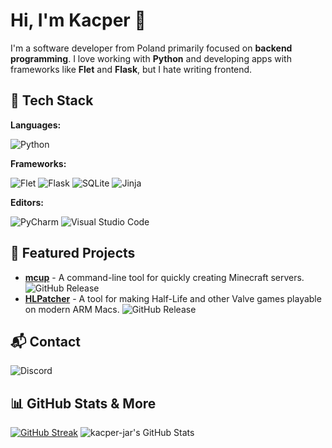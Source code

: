 # Hi, I'm Kacper 👋

I'm a software developer from Poland primarily focused on **backend programming**. I love working with **Python** and developing apps with frameworks like **Flet** and **Flask**, but I hate writing frontend.

## 🔧 Tech Stack
**Languages:**

![Python](https://img.shields.io/badge/python-3670A0?style=for-the-badge&logo=python&logoColor=ffdd54)

**Frameworks:**

![Flet](https://img.shields.io/badge/Flet-e83c76?style=for-the-badge&logo=python&logoColor=white)
![Flask](https://img.shields.io/badge/flask-%23000.svg?style=for-the-badge&logo=flask&logoColor=white)
![SQLite](https://img.shields.io/badge/sqlite-%2307405e.svg?style=for-the-badge&logo=sqlite&logoColor=white)
![Jinja](https://img.shields.io/badge/jinja-white.svg?style=for-the-badge&logo=jinja&logoColor=black)

**Editors:**

![PyCharm](https://img.shields.io/badge/pycharm-143?style=for-the-badge&logo=pycharm&logoColor=black&color=black&labelColor=green)
![Visual Studio Code](https://img.shields.io/badge/Visual%20Studio%20Code-0078d7.svg?style=for-the-badge&logo=visual-studio-code&logoColor=white)

## 🚀 Featured Projects
- **[mcup](https://github.com/kacper-jar/mcup)** - A command-line tool for quickly creating Minecraft servers. ![GitHub Release](https://img.shields.io/github/v/release/kacper-jar/mcup?include_prereleases&style=flat-square)
- **[HLPatcher](https://github.com/kacper-jar/HLPatcher)** - A tool for making Half-Life and other Valve games playable on modern ARM Macs. ![GitHub Release](https://img.shields.io/github/v/release/kacper-jar/HLPatcher?include_prereleases&style=flat-square)

## 📬 Contact
![Discord](https://img.shields.io/badge/Kzl21-%235865F2.svg?style=for-the-badge&logo=discord&logoColor=white&label=Discord)

## 📊 GitHub Stats & More
<div>
  <a href="https://git.io/streak-stats"><img src="https://github-readme-streak-stats-eight.vercel.app?user=kacper-jar&theme=dark&hide_border=true&date_format=j%20M%5B%20Y%5D" alt="GitHub Streak" /></a>
  <img src="https://github-readme-stats.vercel.app/api/top-langs/?username=kacper-jar&theme=dark&show_icons=true&hide_border=true&layout=compact" alt="kacper-jar's GitHub Stats" />
</div>
